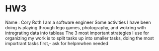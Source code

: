 # HW3

Name : Cory Roth
I am a software engineer
Some activities I have been doing is playing through lego games, photography, and wokring with intregrating data into tableau
The 3 most important strategies I use for organizing my work is to split tasks up into smaller tasks, doing the most importrant tasks first,- ask for helpmwhen needed
